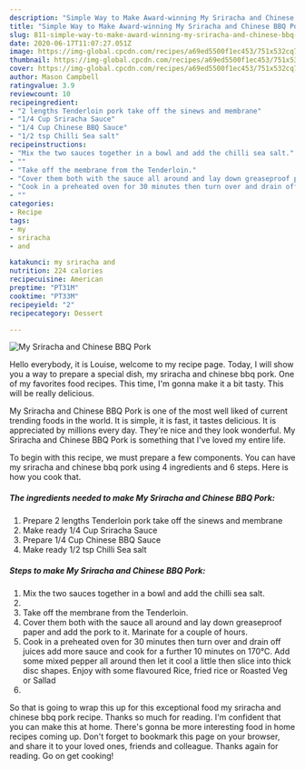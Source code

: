 ```yaml
---
description: "Simple Way to Make Award-winning My Sriracha and Chinese BBQ Pork"
title: "Simple Way to Make Award-winning My Sriracha and Chinese BBQ Pork"
slug: 811-simple-way-to-make-award-winning-my-sriracha-and-chinese-bbq-pork
date: 2020-06-17T11:07:27.051Z
image: https://img-global.cpcdn.com/recipes/a69ed5500f1ec453/751x532cq70/my-sriracha-and-chinese-bbq-pork-recipe-main-photo.jpg
thumbnail: https://img-global.cpcdn.com/recipes/a69ed5500f1ec453/751x532cq70/my-sriracha-and-chinese-bbq-pork-recipe-main-photo.jpg
cover: https://img-global.cpcdn.com/recipes/a69ed5500f1ec453/751x532cq70/my-sriracha-and-chinese-bbq-pork-recipe-main-photo.jpg
author: Mason Campbell
ratingvalue: 3.9
reviewcount: 10
recipeingredient:
- "2 lengths Tenderloin pork take off the sinews and membrane"
- "1/4 Cup Sriracha Sauce"
- "1/4 Cup Chinese BBQ Sauce"
- "1/2 tsp Chilli Sea salt"
recipeinstructions:
- "Mix the two sauces together in a bowl and add the chilli sea salt."
- ""
- "Take off the membrane from the Tenderloin."
- "Cover them both with the sauce all around and lay down greaseproof paper and add the pork to it. Marinate for a couple of hours."
- "Cook in a preheated oven for 30 minutes then turn over and drain off juices add more sauce and cook for a further 10 minutes on 170°C. Add some mixed pepper all around then let it cool a little then slice into thick disc shapes. Enjoy with some flavoured Rice, fried rice or Roasted Veg or Sallad"
- ""
categories:
- Recipe
tags:
- my
- sriracha
- and

katakunci: my sriracha and 
nutrition: 224 calories
recipecuisine: American
preptime: "PT31M"
cooktime: "PT33M"
recipeyield: "2"
recipecategory: Dessert

---
```



![My Sriracha and Chinese BBQ Pork](https://img-global.cpcdn.com/recipes/a69ed5500f1ec453/751x532cq70/my-sriracha-and-chinese-bbq-pork-recipe-main-photo.jpg)

Hello everybody, it is Louise, welcome to my recipe page. Today, I will show you a way to prepare a special dish, my sriracha and chinese bbq pork. One of my favorites food recipes. This time, I'm gonna make it a bit tasty. This will be really delicious.

My Sriracha and Chinese BBQ Pork is one of the most well liked of current trending foods in the world. It is simple, it is fast, it tastes delicious. It is appreciated by millions every day. They're nice and they look wonderful. My Sriracha and Chinese BBQ Pork is something that I've loved my entire life.




To begin with this recipe, we must prepare a few components. You can have my sriracha and chinese bbq pork using 4 ingredients and 6 steps. Here is how you cook that.

<!--inarticleads1-->

##### The ingredients needed to make My Sriracha and Chinese BBQ Pork:

1. Prepare 2 lengths Tenderloin pork take off the sinews and membrane
1. Make ready 1/4 Cup Sriracha Sauce
1. Prepare 1/4 Cup Chinese BBQ Sauce
1. Make ready 1/2 tsp Chilli Sea salt




<!--inarticleads2-->

##### Steps to make My Sriracha and Chinese BBQ Pork:

1. Mix the two sauces together in a bowl and add the chilli sea salt.
1. 
1. Take off the membrane from the Tenderloin.
1. Cover them both with the sauce all around and lay down greaseproof paper and add the pork to it. Marinate for a couple of hours.
1. Cook in a preheated oven for 30 minutes then turn over and drain off juices add more sauce and cook for a further 10 minutes on 170°C. Add some mixed pepper all around then let it cool a little then slice into thick disc shapes. Enjoy with some flavoured Rice, fried rice or Roasted Veg or Sallad
1. 




So that is going to wrap this up for this exceptional food my sriracha and chinese bbq pork recipe. Thanks so much for reading. I'm confident that you can make this at home. There's gonna be more interesting food in home recipes coming up. Don't forget to bookmark this page on your browser, and share it to your loved ones, friends and colleague. Thanks again for reading. Go on get cooking!
